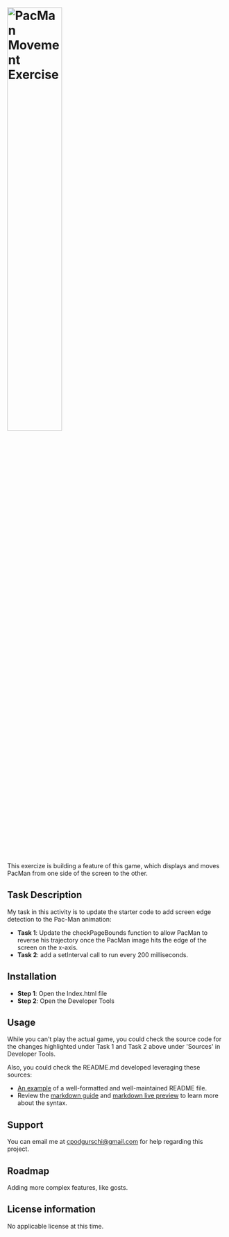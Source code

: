 <h1><img src="https://simple.wikipedia.org/wiki/Pac-Man#/media/File:Pac_Man.svg" alt="PacMan Movement Exercise" width="50%"></h1>

This exercize is building a feature of this game, which displays and moves PacMan from one side of the screen to the other.

## Task Description

My task in this activity is to update the starter code to add screen edge detection to the Pac-Man animation:

* **Task 1**: Update the checkPageBounds function to allow PacMan to reverse his trajectory once the PacMan image hits the edge of the screen on the x-axis.
* **Task 2**: add a setInterval call to run every 200 milliseconds.


 ## Installation

* **Step 1**: Open the Index.html file
* **Step 2**: Open the Developer Tools 

 ## Usage

 While you can't play the actual game, you could check the source code for the changes highlighted under Task 1 and Task 2 above under 'Sources' in Developer Tools. 

 Also, you could check the README.md developed leveraging these sources:
 * [An example](https://github.com/FortAwesome/Font-Awesome/blob/master/README.md) of a well-formatted and well-maintained README file.
 * Review the [markdown guide](https://www.markdownguide.org/basic-syntax/) and [markdown live preview](https://markdownlivepreview.com/) to learn more about the syntax.

## Support

You can email me at cpodgurschi@gmail.com for help regarding this project. 

## Roadmap

Adding more complex features, like gosts.

## License information
No applicable license at this time. 